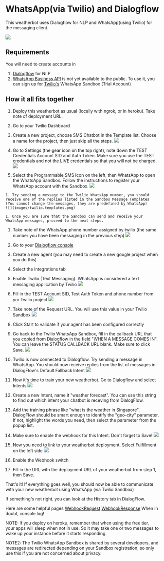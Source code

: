 # WhatsApp(via Twilio) and Dialogflow

This weatherbot uses Dialogflow for NLP and WhatsApp(using Twilio) for the messaging client.

![](images/whatsappweatherbot.png)

## Requirements
You will need to create accounts in
1. [Dialogflow](https://dialogflow.com/) for NLP
1. [WhatsApp Business API](https://www.whatsapp.com/business/api) is not yet available to the public. To use it, you can sign up for [Twilio's](https://www.twilio.com) WhatsApp Sandbox (Trial Account)

## How it all fits together
1. Deploy this weatherbot as usual (locally with ngrok, or in heroku). Take note of deployment URL.
1. Go to your Twilio Dashboard

  1. Create a new project, choose SMS Chatbot in the Template list. Choose a name for the project, then just skip all the steps.
  ![](images/twilio.smschatbot.png)

  1. Go to Settings (the gear icon on the top right), note down the TEST Credentials Account SID and Auth Token. Make sure you use the TEST credentials and not the LIVE credentials so that you will not be charged.
  ![](images/twilio.credentials.png)

  1. Select the Programmable SMS Icon on the left, then WhatsApp to open the WhatsApp Sandbox. Follow the instructions to register your WhatsApp account with the Sandbox.
  ![](images/twilio.whatsapp.png)

    1. Try sending a message to the Twilio WhatsApp number, you should receive one of the replies listed in the Sandbox Message Templates (You cannot change the messages, they are predefined by WhatsApp)
    ![](images/twilio.templates.png)

    1. Once you are sure that the Sandbox can send and receive your WhatsApp messages, proceed to the next steps.
  1. Take note of the WhatsApp phone number assigned by twilio (the same number you have been messaging in the previous step)
  ![](images/twilio.sandbox.number.png)

1. Go to your [Dialogflow console](https://console.dialogflow.com)
  1. Create a new agent (you may need to create a new google project when you do this)
  1. Select the Integrations tab
  1. Enable Twilio (Text Messaging). WhatsApp is considered a text messaging application by Twilio
  ![](images/dialogflow.twilioswitch.png)

  1. Fill in the TEST Account SID, Test Auth Token and phone number from yor Twilio project
  ![](images/dialogflow/twiliosettings.png)

  1. Take note of the Request URL. You will use this value in your Twilio Sandbox
  ![](images/dialogflow.twiliosettings-url.png)

  1. Click Start to validate if your agent has been configured correctly

1. Go back to the Twilio WhatsApp Sandbox, fill in the callback URL that you copied from Dialogflow in the field "WHEN A MESSAGE COMES IN". You can leave the STATUS CALLBACK URL blank. Make sure to click Save.
  ![](images/twilio.sandbox.png)

  1. Twilio is now connected to Dialogflow. Try sending a message in WhatsApp. You should now receive replies from the list of messages in DialogFlow's Default Fallback Intent
  ![](images/dialogflow.fallbackintent.png)

1. Now it's time to train your new weatherbot. Go to Dialogflow and select Intents
  ![](images/dialogflow.training.png)

  1. Create a new Intent, name it "weather forecast". You can use this string to find out which intent your chatbot is receving from DialogFlow.
  1. Add the training phrase like "what is the weather in Singapore". DialogFlow should be smart enough to identify the   "geo-city" parameter. If not, highlight the words you need, then select the parameter from the popup list.
  1. Make sure to enable the webhook for this Intent. Don't forget to Save!
  ![](images/dialogflow.intentwebhook.png)

1. Now you need to link to your weatherbot deployment. Select Fulfillment on the left side
  ![](images/dialogflow.fulfillment.png)

  1. Enable the Webhook switch
  1. Fill in the URL with the deployment URL of your weatherbot from step 1, then Save.


That's it! If everything goes well, you should now be able to communicate with your new weatherbot using WhatsApp (via Twilio Sandbox)



If something's not right, you can look at the History tab in DialogFlow.

Here are some helpful pages
[WebhookRequest](https://dialogflow.com/docs/reference/api-v2/rest/Shared.Types/WebhookRequest)
[WebhookResponse](https://dialogflow.com/docs/reference/api-v2/rest/Shared.Types/WebhookResponse)
When in doubt, console.log!

NOTE: If you deploy on heroku, remember that when using the free tier, your apps will sleep when not in use. So it may take one or two messages to wake up your instance before it starts responding.

NOTE2: The Twilio WhatsApp Sandbox is shared by several developers, and messages are redirected depending on your Sandbox registration, so only use this if you are not concerned about privacy.
